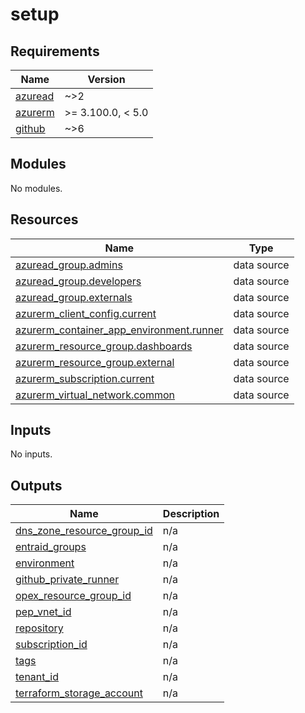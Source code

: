 # setup

<!-- BEGIN_TF_DOCS -->
## Requirements

| Name | Version |
|------|---------|
| <a name="requirement_azuread"></a> [azuread](#requirement\_azuread) | ~>2 |
| <a name="requirement_azurerm"></a> [azurerm](#requirement\_azurerm) | >= 3.100.0, < 5.0 |
| <a name="requirement_github"></a> [github](#requirement\_github) | ~>6 |

## Modules

No modules.

## Resources

| Name | Type |
|------|------|
| [azuread_group.admins](https://registry.terraform.io/providers/hashicorp/azuread/latest/docs/data-sources/group) | data source |
| [azuread_group.developers](https://registry.terraform.io/providers/hashicorp/azuread/latest/docs/data-sources/group) | data source |
| [azuread_group.externals](https://registry.terraform.io/providers/hashicorp/azuread/latest/docs/data-sources/group) | data source |
| [azurerm_client_config.current](https://registry.terraform.io/providers/hashicorp/azurerm/latest/docs/data-sources/client_config) | data source |
| [azurerm_container_app_environment.runner](https://registry.terraform.io/providers/hashicorp/azurerm/latest/docs/data-sources/container_app_environment) | data source |
| [azurerm_resource_group.dashboards](https://registry.terraform.io/providers/hashicorp/azurerm/latest/docs/data-sources/resource_group) | data source |
| [azurerm_resource_group.external](https://registry.terraform.io/providers/hashicorp/azurerm/latest/docs/data-sources/resource_group) | data source |
| [azurerm_subscription.current](https://registry.terraform.io/providers/hashicorp/azurerm/latest/docs/data-sources/subscription) | data source |
| [azurerm_virtual_network.common](https://registry.terraform.io/providers/hashicorp/azurerm/latest/docs/data-sources/virtual_network) | data source |

## Inputs

No inputs.

## Outputs

| Name | Description |
|------|-------------|
| <a name="output_dns_zone_resource_group_id"></a> [dns\_zone\_resource\_group\_id](#output\_dns\_zone\_resource\_group\_id) | n/a |
| <a name="output_entraid_groups"></a> [entraid\_groups](#output\_entraid\_groups) | n/a |
| <a name="output_environment"></a> [environment](#output\_environment) | n/a |
| <a name="output_github_private_runner"></a> [github\_private\_runner](#output\_github\_private\_runner) | n/a |
| <a name="output_opex_resource_group_id"></a> [opex\_resource\_group\_id](#output\_opex\_resource\_group\_id) | n/a |
| <a name="output_pep_vnet_id"></a> [pep\_vnet\_id](#output\_pep\_vnet\_id) | n/a |
| <a name="output_repository"></a> [repository](#output\_repository) | n/a |
| <a name="output_subscription_id"></a> [subscription\_id](#output\_subscription\_id) | n/a |
| <a name="output_tags"></a> [tags](#output\_tags) | n/a |
| <a name="output_tenant_id"></a> [tenant\_id](#output\_tenant\_id) | n/a |
| <a name="output_terraform_storage_account"></a> [terraform\_storage\_account](#output\_terraform\_storage\_account) | n/a |
<!-- END_TF_DOCS -->
